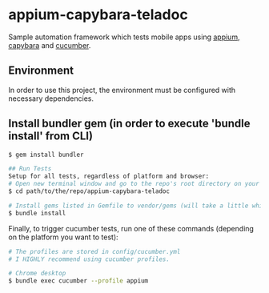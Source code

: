 # appium-capybara-teladoc
Sample automation framework which tests mobile apps
using [appium](http://appium.io/),  [capybara](https://github.com/teamcapybara/capybara) and [cucumber](https://cucumber.io).

## Environment
In order to use this project, the environment must be configured with necessary dependencies.

## Install bundler gem (in order to execute 'bundle install' from CLI)
```bash
$ gem install bundler

## Run Tests
Setup for all tests, regardless of platform and browser:
# Open new terminal window and go to the repo's root directory on your computer
$ cd path/to/the/repo/appium-capybara-teladoc

# Install gems listed in Gemfile to vendor/gems (will take a little while)
$ bundle install
```

Finally, to trigger cucumber tests, run one of these commands (depending on the platform you want to test):
```bash
# The profiles are stored in config/cucumber.yml
# I HIGHLY recommend using cucumber profiles.

# Chrome desktop
$ bundle exec cucumber --profile appium